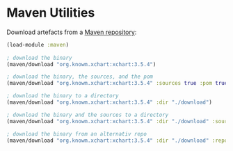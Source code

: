 # Maven Utilities


Download artefacts from a [Maven repository](https://repo1.maven.org/maven2):

```clojure
(load-module :maven)
  
; download the binary 
(maven/download "org.knowm.xchart:xchart:3.5.4")

; download the binary, the sources, and the pom
(maven/download "org.knowm.xchart:xchart:3.5.4" :sources true :pom true)

; download the binary to a directory
(maven/download "org.knowm.xchart:xchart:3.5.4" :dir "./download")

; download the binary and the sources to a directory
(maven/download "org.knowm.xchart:xchart:3.5.4" :dir "./download" :sources true)

; download the binary from an alternativ repo
(maven/download "org.knowm.xchart:xchart:3.5.4" :dir "./download" :repo "https://repo1.maven.org/maven2")
```
